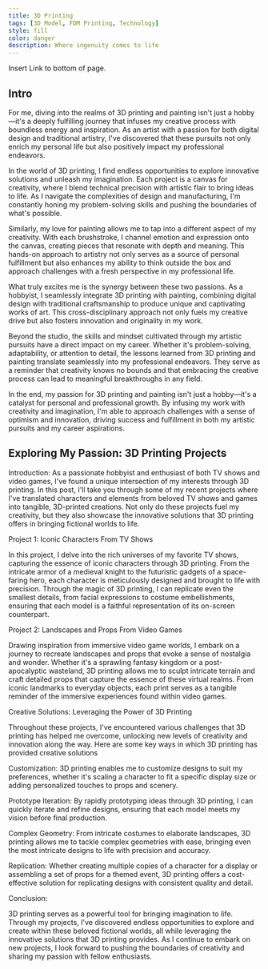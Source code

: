 ```yaml
---
title: 3D Printing
tags: [3D Model, FDM Printing, Technology]
style: fill
color: danger
description: Where ingenuity comes to life
---
```


Insert Link to bottom of page.

## Intro

For me, diving into the realms of 3D printing and painting isn't just a hobby—it's a deeply fulfilling journey that infuses my creative process with boundless energy and inspiration. As an artist with a passion for both digital design and traditional artistry, I've discovered that these pursuits not only enrich my personal life but also positively impact my professional endeavors.

In the world of 3D printing, I find endless opportunities to explore innovative solutions and unleash my imagination. Each project is a canvas for creativity, where I blend technical precision with artistic flair to bring ideas to life. As I navigate the complexities of design and manufacturing, I'm constantly honing my problem-solving skills and pushing the boundaries of what's possible.

Similarly, my love for painting allows me to tap into a different aspect of my creativity. With each brushstroke, I channel emotion and expression onto the canvas, creating pieces that resonate with depth and meaning. This hands-on approach to artistry not only serves as a source of personal fulfillment but also enhances my ability to think outside the box and approach challenges with a fresh perspective in my professional life.

What truly excites me is the synergy between these two passions. As a hobbyist, I seamlessly integrate 3D printing with painting, combining digital design with traditional craftsmanship to produce unique and captivating works of art. This cross-disciplinary approach not only fuels my creative drive but also fosters innovation and originality in my work.

Beyond the studio, the skills and mindset cultivated through my artistic pursuits have a direct impact on my career. Whether it's problem-solving, adaptability, or attention to detail, the lessons learned from 3D printing and painting translate seamlessly into my professional endeavors. They serve as a reminder that creativity knows no bounds and that embracing the creative process can lead to meaningful breakthroughs in any field.

In the end, my passion for 3D printing and painting isn't just a hobby—it's a catalyst for personal and professional growth. By infusing my work with creativity and imagination, I'm able to approach challenges with a sense of optimism and innovation, driving success and fulfillment in both my artistic pursuits and my career aspirations.


## Exploring My Passion: 3D Printing Projects

Introduction:
As a passionate hobbyist and enthusiast of both TV shows and video games, I've found a unique intersection of my interests through 3D printing. In this post, I'll take you through some of my recent projects where I've translated characters and elements from beloved TV shows and games into tangible, 3D-printed creations. Not only do these projects fuel my creativity, but they also showcase the innovative solutions that 3D printing offers in bringing fictional worlds to life.

Project 1: Iconic Characters From TV Shows

In this project, I delve into the rich universes of my favorite TV shows, capturing the essence of iconic characters through 3D printing. From the intricate armor of a medieval knight to the futuristic gadgets of a space-faring hero, each character is meticulously designed and brought to life with precision. Through the magic of 3D printing, I can replicate even the smallest details, from facial expressions to costume embellishments, ensuring that each model is a faithful representation of its on-screen counterpart.

Project 2: Landscapes and Props From Video Games

Drawing inspiration from immersive video game worlds, I embark on a journey to recreate landscapes and props that evoke a sense of nostalgia and wonder. Whether it's a sprawling fantasy kingdom or a post-apocalyptic wasteland, 3D printing allows me to sculpt intricate terrain and craft detailed props that capture the essence of these virtual realms. From iconic landmarks to everyday objects, each print serves as a tangible reminder of the immersive experiences found within video games.

Creative Solutions: Leveraging the Power of 3D Printing

Throughout these projects, I've encountered various challenges that 3D printing has helped me overcome, unlocking new levels of creativity and innovation along the way. Here are some key ways in which 3D printing has provided creative solutions

Customization: 3D printing enables me to customize designs to suit my preferences, whether it's scaling a character to fit a specific display size or adding personalized touches to props and scenery.

Prototype Iteration: By rapidly prototyping ideas through 3D printing, I can quickly iterate and refine designs, ensuring that each model meets my vision before final production.

Complex Geometry: From intricate costumes to elaborate landscapes, 3D printing allows me to tackle complex geometries with ease, bringing even the most intricate designs to life with precision and accuracy.

Replication: Whether creating multiple copies of a character for a display or assembling a set of props for a themed event, 3D printing offers a cost-effective solution for replicating designs with consistent quality and detail.

Conclusion:

3D printing serves as a powerful tool for bringing imagination to life. Through my projects, I've discovered endless opportunities to explore and create within these beloved fictional worlds, all while leveraging the innovative solutions that 3D printing provides. As I continue to embark on new projects, I look forward to pushing the boundaries of creativity and sharing my passion with fellow enthusiasts.
